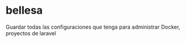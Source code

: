 # bellesa
Guardar todas las configuraciones que tenga para administrar Docker, proyectos de laravel
